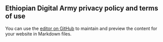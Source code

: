 ## Ethiopian Digital Army privacy policy and terms of use

You can use the [editor on GitHub](https://github.com/NuruMohamed/digital_army_privacy_and_terms/edit/gh-pages/index.md) to maintain and preview the content for your website in Markdown files.


